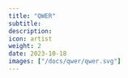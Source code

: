 ```yaml
---
title: "QWER"
subtitle:
description:
icon: artist
weight: 2
date: 2023-10-18
images: ["/docs/qwer/qwer.svg"]
---
```

